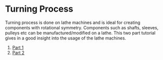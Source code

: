 # Turning Process

Turning process is done on lathe machines and is ideal for creating components with rotational symmetry. Components such as shafts, sleeves, pulleys etc can be manufactured/modified on a lathe. This two part tutorial gives in a good insight into the usage of the lathe machines.

1. [Part 1](https://www.youtube.com/watch?v=H0AyVUfl8-k)
2. [Part 2](https://www.youtube.com/watch?v=Q7QUiCJJmew&feature=youtu.be)
